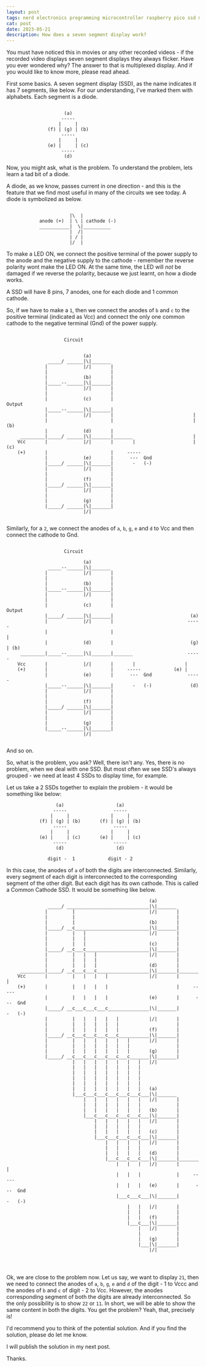 ```yaml
---
layout: post
tags: nerd electronics programming microcontroller raspberry pico ssd multiplexing
cat: post
date: 2023-05-21
description: How does a seven segment display work?
---
```


You must have noticed this in movies or any other recorded videos - if the recorded video displays seven segment displays they always flicker. Have you ever wondered why? The answer to that is multiplexed display. And if you would like to know more, please read ahead.

First some basics.
A seven segment display (SSD), as the name indicates it has 7 segments, like below. For our understanding, I've marked them with alphabets. Each segment is a diode. 

```text
                                   
                     (a)
                    -----
                   |     |
               (f) | (g) | (b)
                    -----
                   |     |
               (e) |     | (c)
                    -----
                     (d)
```

Now, you might ask, what is the problem. To understand the problem, lets learn a tad bit of a diode.

A diode, as we know, passes current in one direction - and this is the feature that we find most useful in many of the circuits we see today. A diode is symbolized as below.


```text

                       |\  |
            anode (+)  | \ | cathode (-)
            ___________|  \|__________
                       |  /|
                       | / |
                       |/  |

```


To make a LED ON, we connect the positive terminal of the power supply to the anode and the negative supply to the cathode - remember the reverse polarity wont make the LED ON. At the same time, the LED will *not* be damaged if we reverse the polarity, because we just learnt, on how a diode works.

A SSD will have 8 pins, 7 anodes, one for each diode and 1 common cathode.

So, if we have to make a `1`, then we connect the anodes of `b` and `c` to the positive terminal (indicated as Vcc) and connect the only one common cathode to the negative terminal (Gnd) of the power supply.

```text

                     Circuit  


                            (a)
               _____/ ______|\|_______
              |             |/|       |
              |                       |
              |             (b)       |
              |_____--______|\|_______|
              |             |/|       |
              |                       |
              |             (c)       |                          Output
              |_____--______|\|_______|          
              |             |/|       |                             |    
              |                       |                             |  (b)
              |             (d)       |                              
     _________|_____/ ______|\|_______|_______                      |
    Vcc       |             |/|       |       |                     |  (c)
    (+)       |                       |     -----        
              |             (e)       |      ---  Gnd
              |_____/ ______|\|_______|       -   (-)
              |             |/|       |
              |                       |
              |             (f)       |
              |_____/ ______|\|_______|
              |             |/|       |
              |                       |
              |             (g)       |
              |_____/ ______|\|_______|
                            |/|
     

```                                  

Similarly, for a `2`, we connect the anodes of `a`, `b`, `g`, `e` and `d` to Vcc and then connect the cathode to Gnd.

```text

                     Circuit  

                            (a)
               _____--______|\|_______
              |             |/|       |
              |                       |
              |             (b)       |
              |_____--______|\|_______|
              |             |/|       |
              |                       |
              |             (c)       |                           Output
              |_____/ ______|\|_______|                            (a)
              |             |/|       |                           -----
              |                       |                                |
              |             (d)       |                            (g) | (b)
     _________|_____--______|\|_______|_______                    ----- 
    Vcc       |             |/|       |       |                  |
    (+)       |                       |     -----            (e) |
              |             (e)       |      ---  Gnd             -----
              |_____--______|\|_______|       -   (-)              (d)
              |             |/|       |
              |                       |
              |             (f)       |
              |_____/ ______|\|_______|
              |             |/|       |
              |                       |
              |             (g)       |
              |_____--______|\|_______|
                            |/|
     

```

And so on.


So, what is the problem, you ask? Well, there isn't any. Yes, there is no problem, when we deal with one SSD. But most often we see SSD's always grouped - we need at least 4 SSDs to display time, for example. 

Let us take a 2 SSDs together to explain the problem - it would be something like below:

```text
                  (a)                   (a)        
                 -----                 -----      
                |     |               |     |     
            (f) | (g) | (b)       (f) | (g) | (b) 
                 -----                 -----      
                |     |               |     |     
            (e) |     | (c)       (e) |     | (c) 
                 -----                 -----      
                  (d)                   (d)       
         
               digit -  1            digit - 2

```

In this case, the anodes of `a` of both the digits are interconnected. Similarly, every segment of each digit is interconnected to the corresponding segment of the other digit. But each digit has its own cathode. This is called a Common Cathode SSD. It would be something like below.

```text
                                                    (a)
               _____/ ______________________________|\|_______
              |         |                           |/|       |
              |         |                                     |
              |         |                           (b)       |
              |_____/ __c___________________________|\|_______|
              |         |   |                       |/|       |
              |         |   |                                 |
              |         |   |                       (c)       |
              |_____/ __c___c_______________________|\|_______|
              |         |   |   |                   |/|       |
              |         |   |   |                             |
              |         |   |   |                   (d)       |
     _________|_____/ __c___c___c___________________|\|_______|_______
    Vcc       |         |   |   |   |               |/|       |       |
    (+)       |         |   |   |   |                         |     -----
              |         |   |   |   |               (e)       |      ---  Gnd
              |_____/ __c___c___c___c_______________|\|_______|       -   (-)
              |         |   |   |   |   |           |/|       |
              |         |   |   |   |   |                     |
              |         |   |   |   |   |           (f)       |
              |_____/ __c___c___c___c___c___________|\|_______|
              |         |   |   |   |   |   |       |/|       |
              |         |   |   |   |   |   |                 |
              |         |   |   |   |   |   |       (g)       |
              |_____/ __c___c___c___c___c___c_______|\|_______|
                        |   |   |   |   |   |   |   |/|
                        |   |   |   |   |   |   |
                        |   |   |   |   |   |   |
                        |   |   |   |   |   |   |
                        |   |   |   |   |   |   |
                        |   |   |   |   |   |   |   (a)
                        |___c___c___c___c___c___c___|\|_______
                            |   |   |   |   |   |   |/|       |
                            |   |   |   |   |   |             |
                            |   |   |   |   |   |   (b)       |
                            |___c___c___c___c___c___|\|_______|
                                |   |   |   |   |   |/|       |
                                |   |   |   |   |             |
                                |   |   |   |   |   (c)       |
                                |___c___c___c___c___|\|_______|
                                    |   |   |   |   |/|       |
                                    |   |   |   |             |
                                    |   |   |   |   (d)       |
                                    |___c___c___c___|\|_______|_______
                                        |   |   |   |/|       |       |
                                        |   |   |             |     -----
                                        |   |   |   (e)       |      ---  Gnd
                                        |___c___c___|\|_______|       -   (-)
                                            |   |   |/|       |
                                            |   |             |
                                            |   |   (f)       |
                                            |___c___|\|_______|
                                                |   |/|       |
                                                |             |
                                                |   (g)       |
                                                |___|\|_______|
                                                    |/|
       



```

Ok, we are close to the problem now. Let us say, we want to display `21`, then we need to connect the anodes of `a`, `b`, `g`, `e` and `d` of the digit - 1 to Vccc and the anodes of `b` and `c` of digit - 2 to Vcc. However, the anodes corresponding segment of both the digits are already interconnected. So the only possibility is to show `22` or `11`. In short, we will be able to show the same content in both the digits. You get the problem? Yeah, that, precisely is!

I'd recommend you to think of the potential solution. And if you find the solution, please do let me know.

I will publish the solution in my next post.

Thanks.